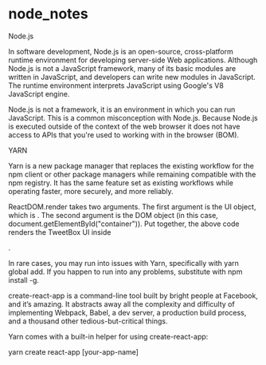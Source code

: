# node_notes

Node.js

In software development, Node.js is an open-source, cross-platform runtime environment for developing server-side Web applications. 
Although Node.js is not a JavaScript framework, many of its basic modules are written in JavaScript, and developers can write new modules in JavaScript. The runtime environment interprets JavaScript using Google's V8 JavaScript engine.

Node.js is not a framework, it is an environment in which you can run JavaScript. This is a common misconception with Node.js. 
Because Node.js is executed outside of the context of the web browser it does not have access to APIs that you're used to working with in the browser (BOM).


YARN

Yarn is a new package manager that replaces the existing workflow for the npm client or other package managers while remaining compatible with the npm registry. It has the same feature set as existing workflows while operating faster, more securely, and more reliably.

ReactDOM.render takes two arguments. The first argument is the UI object, which is <VariableName />. The second argument is the DOM object (in this case, document.getElementById("container")). Put together, the above code renders the TweetBox UI inside <div id="container">.

In rare cases, you may run into issues with Yarn, specifically with yarn global add. If you happen to run into any problems, substitute with npm install -g.

create-react-app is a command-line tool built by bright people at Facebook, and it’s amazing. It abstracts away all the complexity and difficulty of implementing Webpack, Babel, a dev server, a production build process, and a thousand other tedious-but-critical things.

Yarn comes with a built-in helper for using create-react-app:

yarn create react-app [your-app-name]
